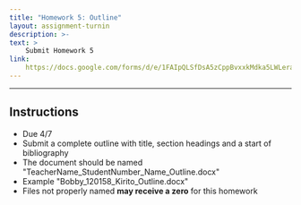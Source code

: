 ```yaml
---
title: "Homework 5: Outline"
layout: assignment-turnin
description: >-
text: >
    Submit Homework 5
link: 
    https://docs.google.com/forms/d/e/1FAIpQLSfDsA5zCppBvxxkMdka5LWLera_VyzNwr1VzgXp7AhdBBF1Ew/viewform?usp=sf_link
---
```

---
## Instructions
- Due 4/7
- Submit a complete outline with title, section headings and a start of bibliography
- The document should be named "TeacherName_StudentNumber_Name_Outline.docx"
- Example "Bobby_120158_Kirito_Outline.docx"
- Files not properly named **may receive a zero** for this homework